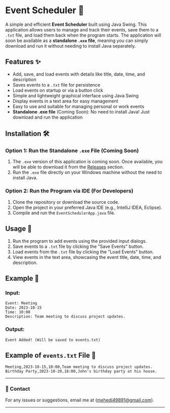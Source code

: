 # Event Scheduler 📅

A simple and efficient **Event Scheduler** built using Java Swing. This application allows users to manage and track their events, save them to a `.txt` file, and load them back when the program starts. The application will soon be available as a **standalone `.exe` file**, meaning you can simply download and run it without needing to install Java separately.

## Features ✨

- Add, save, and load events with details like title, date, time, and description
- Saves events to a `.txt` file for persistence
- Load events on startup or via a button click
- Simple and lightweight graphical interface using Java Swing
- Display events in a text area for easy management
- Easy to use and suitable for managing personal or work events
- **Standalone .exe file** (Coming Soon): No need to install Java! Just download and run the application

## Installation 🛠️

### Option 1: Run the Standalone `.exe` File (Coming Soon)
1. The `.exe` version of this application is coming soon. Once available, you will be able to download it from the [Releases](https://github.com/yourusername/EventScheduler/releases) section.
2. Run the `.exe` file directly on your Windows machine without the need to install Java.

### Option 2: Run the Program via IDE (For Developers)
1. Clone the repository or download the source code.
2. Open the project in your preferred Java IDE (e.g., IntelliJ IDEA, Eclipse).
3. Compile and run the `EventSchedulerApp.java` file.

## Usage 🚀

1. Run the program to add events using the provided input dialogs.
2. Save events to a `.txt` file by clicking the "Save Events" button.
3. Load events from the `.txt` file by clicking the "Load Events" button.
4. View events in the text area, showcasing the event title, date, time, and description.

## Example 📌

### Input:

```
Event: Meeting
Date: 2023-10-15
Time: 10:00
Description: Team meeting to discuss project updates.
```

### Output:
```
Event Added! (Will be saved to events.txt)
```

## Example of `events.txt` File 📄

```
Meeting,2023-10-15,10:00,Team meeting to discuss project updates.
Birthday Party,2023-10-20,18:00,John's birthday party at his house.
```

---

### 📧 Contact

For any issues or suggestions, email me at (mehedi49891@gmail.com).

---

